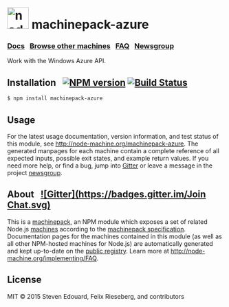 <h1>
  <a href="http://node-machine.org" title="Node-Machine public registry"><img alt="node-machine logo" title="Node-Machine Project" src="http://node-machine.org/images/machine-anthropomorph-for-white-bg.png" width="50" /></a>
  machinepack-azure
</h1>

### [Docs](http://node-machine.org/machinepack-azure) &nbsp; [Browse other machines](http://node-machine.org/machinepacks) &nbsp;  [FAQ](http://node-machine.org/implementing/FAQ)  &nbsp;  [Newsgroup](https://groups.google.com/forum/?hl=en#!forum/node-machine)

Work with the Windows Azure API.


## Installation &nbsp; [![NPM version](https://badge.fury.io/js/machinepack-azure.svg)](http://badge.fury.io/js/machinepack-azure) [![Build Status](https://travis-ci.org/mikermcneil/machinepack-azure.png?branch=master)](https://travis-ci.org/mikermcneil/machinepack-azure)

```sh
$ npm install machinepack-azure
```

## Usage

For the latest usage documentation, version information, and test status of this module, see <a href="http://node-machine.org/machinepack-azure" title="Work with the Windows Azure API. (for node.js)">http://node-machine.org/machinepack-azure</a>.  The generated manpages for each machine contain a complete reference of all expected inputs, possible exit states, and example return values.  If you need more help, or find a bug, jump into [Gitter](https://gitter.im/node-machine/general) or leave a message in the project [newsgroup](https://groups.google.com/forum/?hl=en#!forum/node-machine).

## About  &nbsp; [![Gitter](https://badges.gitter.im/Join Chat.svg)](https://gitter.im/node-machine/general?utm_source=badge&utm_medium=badge&utm_campaign=pr-badge&utm_content=badge)

This is a [machinepack](http://node-machine.org/machinepacks), an NPM module which exposes a set of related Node.js [machines](http://node-machine.org/spec/machine) according to the [machinepack specification](http://node-machine.org/spec/machinepack).
Documentation pages for the machines contained in this module (as well as all other NPM-hosted machines for Node.js) are automatically generated and kept up-to-date on the <a href="http://node-machine.org" title="Public machine registry for Node.js">public registry</a>.
Learn more at <a href="http://node-machine.org/implementing/FAQ" title="Machine Project FAQ (for implementors)">http://node-machine.org/implementing/FAQ</a>.

## License

MIT &copy; 2015 Steven Edouard, Felix Rieseberg, and contributors

